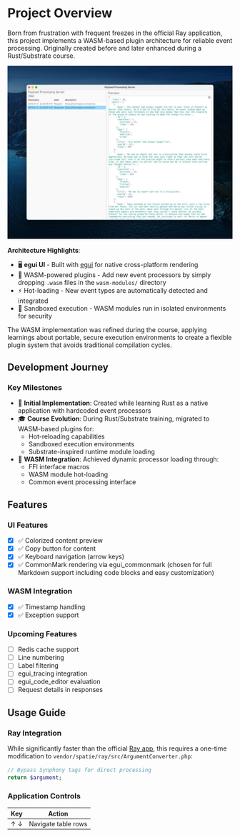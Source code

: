 # Project Overview

Born from frustration with frequent freezes in the official Ray application, this project implements a WASM-based plugin architecture for reliable event processing. Originally created before and later enhanced during a Rust/Substrate course.

![Application Screenshot](images/image1.jpeg)

**Architecture Highlights**:
- 🖥️ **egui UI** - Built with [egui](https://github.com/emilk/egui) for native cross-platform rendering
- 🧩 WASM-powered plugins - Add new event processors by simply dropping `.wasm` files in the `wasm-modules/` directory
- ⚡ Hot-loading - New event types are automatically detected and integrated  
- 🔐 Sandboxed execution - WASM modules run in isolated environments for security

The WASM implementation was refined during the course, applying learnings about portable, secure execution environments to create a flexible plugin system that avoids traditional compilation cycles.

## Development Journey

### Key Milestones
- 🌱 **Initial Implementation**: Created while learning Rust as a native application with hardcoded event processors
- 🎓 **Course Evolution**: During Rust/Substrate training, migrated to WASM-based plugins for:
  - Hot-reloading capabilities
  - Sandboxed execution environments
  - Substrate-inspired runtime module loading
- 🚀 **WASM Integration**: Achieved dynamic processor loading through:
  - FFI interface macros
  - WASM module hot-loading
  - Common event processing interface

## Features

### UI Features
- [x] ✅ Colorized content preview
- [x] ✅ Copy button for content
- [x] ✅ Keyboard navigation (arrow keys)
- [x] ✅ CommonMark rendering via egui_commonmark (chosen for full Markdown support including code blocks and easy customization)

### WASM Integration
- [x] ✅ Timestamp handling
- [x] ✅ Exception support

### Upcoming Features
- [ ] Redis cache support
- [ ] Line numbering
- [ ] Label filtering
- [ ] egui_tracing integration
- [ ] egui_code_editor evaluation
- [ ] Request details in responses

## Usage Guide

### Ray Integration
While significantly faster than the official [Ray app](https://myray.app/), this requires a one-time modification to `vendor/spatie/ray/src/ArgumentConverter.php`:
```php
// Bypass Synphony tags for direct processing
return $argument;
```

### Application Controls
| Key       | Action                  |
|-----------|-------------------------|
| ↑ ↓       | Navigate table rows     |
